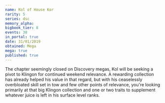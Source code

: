 ```yaml
---
name: Kol of House Kor
rarity: 5
series: dsc
memory_alpha:
bigbook_tier: 8
events: 38
in_portal: true
date: 31/01/2019
obtained: Mega
mega: true
published: true
---
```


The chapter seemingly closed on Discovery megas, Kol will be seeking a pivot to Klingon for continued weekend relevance. A rewarding collection has already helped his value in that regard, but with his ceaselessly overbloated skill set in tow and few other points of relevance, you're looking primarily at that big Klingon collection and one or two traits to supplement whatever juice is left in his surface level ranks.
